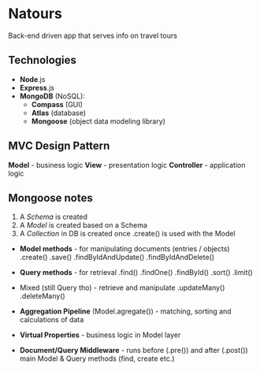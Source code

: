 # Natours

Back-end driven app that serves info on travel tours

## Technologies

- **Node**.js
- **Express**.js
- **MongoDB** (NoSQL):
  - **Compass** (GUI)
  - **Atlas** (database)
  - **Mongoose** (object data modeling library)

## MVC Design Pattern

**Model** - business logic
**View** - presentation logic
**Controller** - application logic

## Mongoose notes

1. A _Schema_ is created
2. A _Model_ is created based on a Schema
3. A _Collection_ in DB is created once .create() is used with the Model

- **Model methods** - for manipulating documents (entries / objects)
  .create()
  .save()
  .findByIdAndUpdate()
  .findByIdAndDelete()

- **Query methods** - for retrieval
  .find()
  .findOne()
  .findById()
  .sort()
  .limit()

- Mixed (still Query tho) - retrieve and manipulate
  .updateMany()
  .deleteMany()

- **Aggregation Pipeline** (Model.agregate()) - matching, sorting and calculations of data

- **Virtual Properties** - business logic in Model layer

- **Document/Query Middleware** - runs before (.pre()) and after (.post()) main Model & Query methods (find, create etc.)

